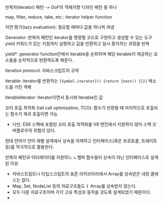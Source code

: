 반복자(iterator) 패턴 -> GoF의 객체지향 디자인 패턴 중 하나

map, filter, reduce, take, etc.: iterator helper function

지연 평가(lazy evaluation): 필요할 때마다 값을 하나씩 꺼냄

Generator: 반복자 패턴인 iterator를 명령형 코드로 구현하고 생성할 수 있는 도구
yield 키워드가 있는 지점까지 실행하고 값을 반환하고 일시 중지하는 과정을 반복

yield\*: generator function안에서 iterable을 순회하며 해당 iterable이 제공하는 요소들을 순차적으로 반환하도록 해준다.

iteration protocol: 자바스크립트의 규약

iterable: iterator를 반환하는 `[Symbol.iterator]() {return {next() {}}}` 메소드를 가진 객체

IterableIterator: Iterator이면서 동시에 Iterable인 값

꼬리 호출 최적화 (tail call optimization, TCO): 함수가 반환될 때 마지막으로 호출되는 함수가 재귀 호출이면 가능

- 다만, ES6 스펙에 포함된 꼬리 호출 최적화를 V8 엔진에서 지원하지 않아 스택 오버플로우의 위험이 있다.

현대 언어가 언어 레벨 설계에서 상속을 자제하고 인터페이스(혹은 프로토콜, 트레이트 등)를 적극적으로 활용한다.

반복자 패턴과 이터레이터를 지원하느 ㄴ헬퍼 함수들이 상속이 아닌 인터페이스로 설계된 이유

- 자바스트립트나 타입스크립트의 표준 라이브러리에서 Array를 상속받은 내장 클래스는 없다.
- Map, Set, NodeList 등의 자료구조들도ㅓ Array를 상속받지 않는다.
- 모두 다른 자료구조이며 각각 고유 특성과 동작을 갖도록 설계되었기 때문이다.
-
